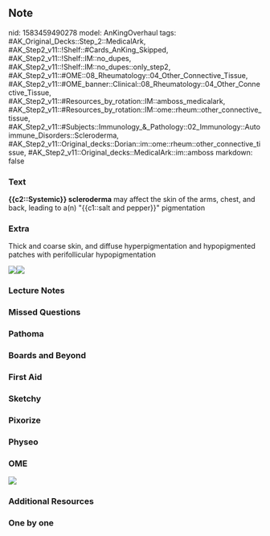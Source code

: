 ## Note
nid: 1583459490278
model: AnKingOverhaul
tags: #AK_Original_Decks::Step_2::MedicalArk, #AK_Step2_v11::!Shelf::#Cards_AnKing_Skipped, #AK_Step2_v11::!Shelf::IM::no_dupes, #AK_Step2_v11::!Shelf::IM::no_dupes::only_step2, #AK_Step2_v11::#OME::08_Rheumatology::04_Other_Connective_Tissue, #AK_Step2_v11::#OME_banner::Clinical::08_Rheumatology::04_Other_Connective_Tissue, #AK_Step2_v11::#Resources_by_rotation::IM::amboss_medicalark, #AK_Step2_v11::#Resources_by_rotation::IM::ome::rheum::other_connective_tissue, #AK_Step2_v11::#Subjects::Immunology_&_Pathology::02_Immunology::Autoimmune_Disorders::Scleroderma, #AK_Step2_v11::Original_decks::Dorian::im::ome::rheum::other_connective_tissue, #AK_Step2_v11::Original_decks::MedicalArk::im::amboss
markdown: false

### Text
<b>{{c2::Systemic}} scleroderma</b> may affect the skin of the
arms, chest, and back, leading to a(n) "{{c1::salt and pepper}}"
pigmentation

### Extra
Thick and coarse skin, and diffuse hyperpigmentation and
hypopigmented patches with perifollicular hypopigmentation
<div><img src="afp20131115p707-f3.jpg"><img src=
"paste-90b50d56a04f3ba29dfecce6b38bf2eb4c9d1b5b.jpg"></div>

### Lecture Notes


### Missed Questions


### Pathoma


### Boards and Beyond


### First Aid


### Sketchy


### Pixorize


### Physeo


### OME
<div class="ome-widget">
  <a href=
  "https://onlinemeded.org/spa/rheumatology/other-connective-tissue/acquire?ref=anki">
  <img src="_OME_AnkiFlashcards_Lesson_1.png"></a>
</div>

### Additional Resources


### One by one

